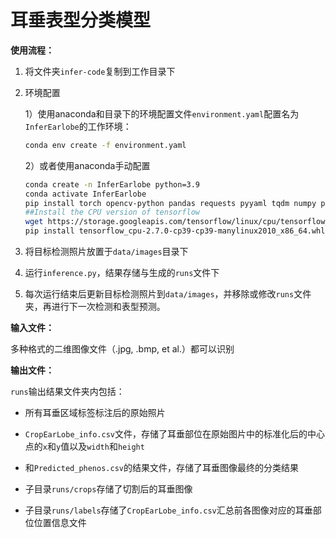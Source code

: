 # 耳垂表型分类模型

**使用流程：**

1. 将文件夹`infer-code`复制到工作目录下

2. 环境配置
   
   1）使用anaconda和目录下的环境配置文件`environment.yaml`配置名为`InferEarlobe`的工作环境：
   
   ```bash
   conda env create -f environment.yaml
   ```
   
   2）或者使用anaconda手动配置
   
   ```bash
   conda create -n InferEarlobe python=3.9
   conda activate InferEarlobe
   pip install torch opencv-python pandas requests pyyaml tqdm numpy pillow torchvision matplotlib seaborn
   ##Install the CPU version of tensorflow
   wget https://storage.googleapis.com/tensorflow/linux/cpu/tensorflow_cpu-2.7.0-cp39-cp39-manylinux2010_x86_64.whl
   pip install tensorflow_cpu-2.7.0-cp39-cp39-manylinux2010_x86_64.whl
   ```

3. 将目标检测照片放置于`data/images`目录下

4. 运行`inference.py`，结果存储与生成的`runs`文件下

5. 每次运行结束后更新目标检测照片到`data/images`，并移除或修改`runs`文件夹，再进行下一次检测和表型预测。

**输入文件：**

多种格式的二维图像文件（.jpg, .bmp, et al.）都可以识别

**输出文件：**

`runs`输出结果文件夹内包括：

+ 所有耳垂区域标签标注后的原始照片

+ `CropEarLobe_info.csv`文件，存储了耳垂部位在原始图片中的标准化后的中心点的`x`和`y`值以及`width`和`height`

+ 和`Predicted_phenos.csv`的结果文件，存储了耳垂图像最终的分类结果

+ 子目录`runs/crops`存储了切割后的耳垂图像

+ 子目录`runs/labels`存储了`CropEarLobe_info.csv`汇总前各图像对应的耳垂部位位置信息文件
